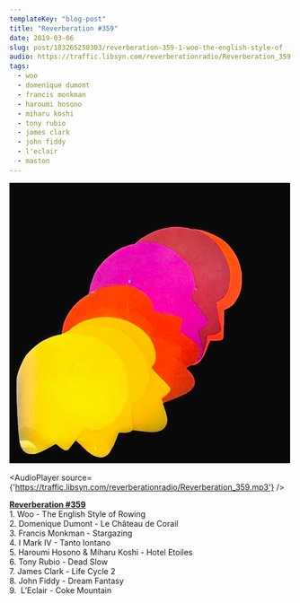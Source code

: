 ```yaml
---
templateKey: "blog-post"
title: "Reverberation #359"
date: 2019-03-06
slug: post/183265250303/reverberation-359-1-woo-the-english-style-of
audio: https://traffic.libsyn.com/reverberationradio/Reverberation_359.mp3
tags:
  - woo
  - domenique dumont
  - francis monkman
  - haroumi hosono
  - miharu koshi
  - tony rubio
  - james clark
  - john fiddy
  - l'eclair
  - maston
---
```


![Reverberation #359](../images/7b8c43f0a10b2e192c7d8c3cceb2f6cee6cbacce919e0665b0b680f051b733b9.png)

<AudioPlayer source={'https://traffic.libsyn.com/reverberationradio/Reverberation_359.mp3'} />

<p><b><a href="https://traffic.libsyn.com/reverberationradio/Reverberation_359.mp3">Reverberation #359</a></b><br />1. Woo - The English Style of Rowing<br />2. Domenique Dumont - Le Ch&acirc;teau de Corail<br />3. Francis Monkman - Stargazing<br />4. I Mark IV - Tanto Iontano<br />5. Haroumi Hosono &amp; Miharu Koshi - Hotel Etoiles<br />6. Tony Rubio - Dead Slow<br />7. James Clark - Life Cycle 2<br />8. John Fiddy - Dream Fantasy<br />9. &nbsp;L&rsquo;Eclair - Coke Mountain<br /></p>
